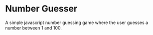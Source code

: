 # Number Guesser

A simple javascript number guessing game where the user guesses a number between 1 and 100.